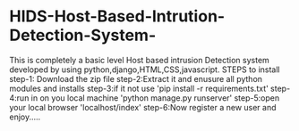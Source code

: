 # HIDS-Host-Based-Intrution-Detection-System-
This is completely a basic level Host based intrusion Detection system developed by using python,django,HTML,CSS,javascript.
STEPS to install
step-1: Download the zip file
step-2:Extract it and enusure all python modules and installs
step-3:if it not use 'pip install -r requirements.txt'
step-4:run in on you local machine 'python manage.py runserver'
step-5:open your local browser 'localhost/index'
step-6:Now register a new user and enjoy.....
